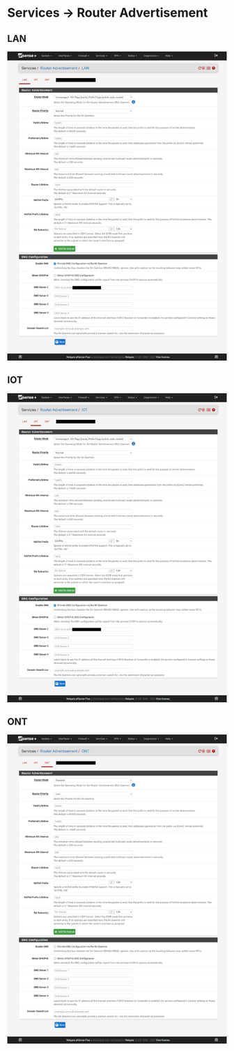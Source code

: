 # Services -> Router Advertisement

## LAN
![lan](/assets/images/services_radvd.png)

## IOT
![iot](/assets/images/services_radvd_if=opt1.png)

## ONT
![ont](/assets/images/services_radvd_if=opt2.png)
